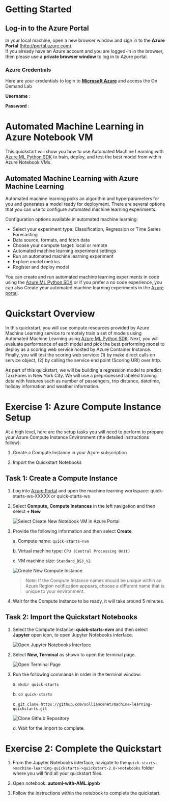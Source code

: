 # Getting Started
## Log-in to the Azure Portal

In your local machine, open a new browser window and sign in to the **Azure Portal** (<http://portal.azure.com>).</br>
If you already have an Azure account and you are logged-in in the browser, then please use a **private browser window** to log in to Azure portal.  

### Azure Credentials
Here are your credentials to login to **[Microsoft Azure](<http://portal.azure.com>)** and access the On Demand Lab

**Username** : <inject key="AzureAdUserEmail"></inject>

**Password** : <inject key="AzureAdUserPassword"></inject>

# Automated Machine Learning in Azure Notebook VM

This quickstart will show you how to use Automated Machine Learning with [Azure ML Python SDK](https://docs.microsoft.com/en-us/azure/machine-learning/service/how-to-configure-auto-train) to train, deploy, and test the best model from within Azure Notebook VMs.

## Automated Machine Learning with Azure Machine Learning
Automated machine learning picks an algorithm and hyperparameters for you and generates a model ready for deployment. There are several options that you can use to configure automated machine learning experiments.

Configuration options available in automated machine learning:

- Select your experiment type: Classification, Regression or Time Series Forecasting
- Data source, formats, and fetch data
- Choose your compute target: local or remote
- Automated machine learning experiment settings
- Run an automated machine learning experiment
- Explore model metrics
- Register and deploy model

You can create and run automated machine learning experiments in code using the [Azure ML Python SDK](https://docs.microsoft.com/en-us/azure/machine-learning/service/how-to-configure-auto-train) or if you prefer a no code experience, you can also Create your automated machine learning experiments in the [Azure portal](https://docs.microsoft.com/en-us/azure/machine-learning/service/how-to-create-portal-experiments).

# Quickstart Overview

In this quickstart, you will use compute resources provided by Azure Machine Learning service to remotely train a set of models using Automated Machine Learning using [Azure ML Python SDK](https://docs.microsoft.com/en-us/azure/machine-learning/service/how-to-configure-auto-train). Next, you will evaluate performance of each model and pick the best performing model to deploy as a scoring web service hosted by Azure Container Instance. Finally, you will test the scoring web service: (1) by make direct calls on service object, (2) by calling the service end point (Scoring URI) over http.

As part of this quickstart, we will be building a regression model to predict Taxi Fares in New York City. We will use a preprocessed labeled training data with features such as number of passengers, trip distance, datetime, holiday information and weather information.


# Exercise 1: Azure Compute Instance Setup

At a high level, here are the setup tasks you will need to perform to prepare your Azure Compute Instance Environment (the detailed instructions follow):

1. Create a Compute Instance in your Azure subscription

2. Import the Quickstart Notebooks

## Task 1: Create a Compute Instance

1. Log into [Azure Portal](https://portal.azure.com/) and open the machine learning workspace: quick-starts-ws-XXXXX or quick-starts-ws

2. Select **Compute, Compute instances** in the left navigation and then select **+ New**

   ![Select Create New Notebook VM in Azure Portal](images/01.png)

3. Provide the following information and then select **Create**

    a. Compute name: `quick-starts-nvm`

    b. Virtual machine type: `CPU (Central Processing Unit)`

    c. VM machine size: `Standard_DS3_V2`

   ![Create New Compute Instance](images/02.png)

   > Note: If the Compute Instance names should be unique within an Azure Region notification appears, choose a different name that is unique to your environment.
  
4. Wait for the Compute Instance to be ready, it will take around 5 minutes.

## Task 2: Import the Quickstart Notebooks

1. Select the Compute Instance: **quick-starts-nvm** and then select **Jupyter** open icon, to open Jupyter Notebooks interface.

   ![Open Jupyter Notebooks Interface](images/03.png)

2. Select **New, Terminal** as shown to open the terminal page.

   ![Open Terminal Page](images/04.png)
  
3. Run the following commands in order in the terminal window:

   a. `mkdir quick-starts`
   
   b. `cd quick-starts`
   
   c. `git clone https://github.com/solliancenet/machine-learning-quickstarts.git`
   
      ![Clone Github Repository](images/05.png)
   
   d. Wait for the import to complete.

# Exercise 2: Complete the Quickstart

1. From the Jupyter Notebooks interface, navigate to the `quick-starts->machine-learning-quickstarts->quickstart-2.0->notebooks` folder where you will find all your quickstart files.

2. Open notebook: **automl-with-AML.ipynb**

3. Follow the instructions within the notebook to complete the quickstart.
